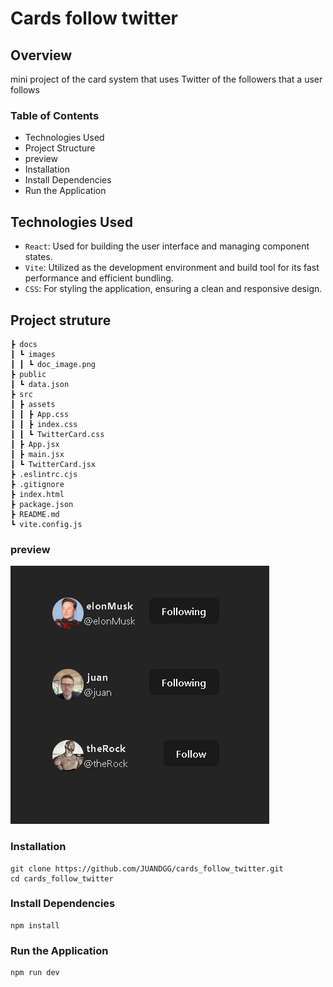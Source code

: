 # Cards follow twitter

## Overview
mini project of the card system that uses Twitter of the followers that a user follows

### Table of Contents
- Technologies Used
- Project Structure
- preview
- Installation
- Install Dependencies
- Run the Application


## Technologies Used

- ```React```: Used for building the user interface and managing component states.
- ```Vite```: Utilized as the development environment and build tool for its fast performance and efficient bundling.
- ```CSS```: For styling the application, ensuring a clean and responsive design.

## Project struture
``` 
┣ docs
┃ ┗ images
┃ ┃ ┗ doc_image.png
┣ public
┃ ┗ data.json
┣ src
┃ ┣ assets
┃ ┃ ┣ App.css
┃ ┃ ┣ index.css
┃ ┃ ┗ TwitterCard.css
┃ ┣ App.jsx
┃ ┣ main.jsx
┃ ┗ TwitterCard.jsx
┣ .eslintrc.cjs
┣ .gitignore
┣ index.html
┣ package.json
┣ README.md
┗ vite.config.js
```


### preview
![doc_image](docs/images/doc_image.png)



### Installation
```
git clone https://github.com/JUANDGG/cards_follow_twitter.git
cd cards_follow_twitter
```
### Install Dependencies

```
npm install
```
### Run the Application
```
npm run dev
```
